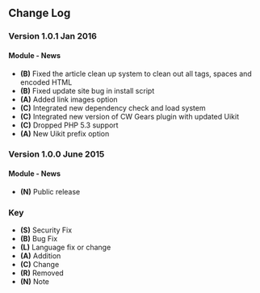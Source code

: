 ## Change Log

### Version 1.0.1 Jan 2016

#### Module - News
- **(B)** Fixed the article clean up system to clean out all tags, spaces and encoded HTML
- **(B)** Fixed update site bug in install script
- **(A)** Added link images option
- **(C)** Integrated new dependency check and load system
- **(C)** Integrated new version of CW Gears plugin with updated Uikit
- **(C)** Dropped PHP 5.3 support
- **(A)** New Uikit prefix option

### Version 1.0.0 June 2015

#### Module - News
- **(N)** Public release

### Key
- **(S)** Security Fix
- **(B)** Bug Fix
- **(L)** Language fix or change
- **(A)** Addition
- **(C)** Change
- **(R)** Removed
- **(N)** Note